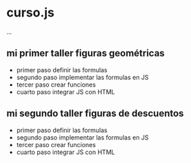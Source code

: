 # curso.js

...

## mi primer taller figuras geométricas

- primer paso definir las formulas
- segundo paso implementar las formulas en JS
- tercer paso crear funciones
- cuarto paso integrar JS con HTML

## mi segundo taller figuras de descuentos

- primer paso definir las formulas
- segundo paso implementar las formulas en JS
- tercer paso crear funciones
- cuarto paso integrar JS con HTML

